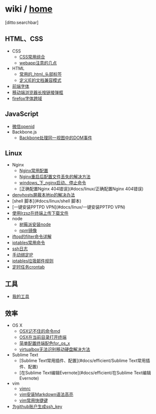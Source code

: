 # wiki / [home]()

[ditto:searchbar]

## HTML、CSS
- CSS
	- [CSS常用组合](#docs/html-css/CSS常用组合)
	- [webapp注意的几点](#docs/html-css/webapp注意的几点)
- HTML
	- [常用的_html_头部标签](#docs/html-css/常用的_html_头部标签)
	- [定义IE的文档兼容模式](#docs/html-css/定义IE的文档兼容模式)
- [前端字体](#docs/html-css/前端字体)
- [移动端浏览器长按链接弹框](#docs/html-css/移动端浏览器长按链接弹框)
- [firefox字体跨域](#docs/html-css/firefox字体跨域)

## JavaScript
- [微信openid](#docs/javascript/微信openid)
- Backbone.js
	- [Backbone处理同一视图中的DOM事件](#docs/javascript/Backbone处理同一视图中的DOM事件)

## Linux
- Nginx
	- [Nginx常用配置](#docs/linux/Nginx常用配置)
	- [Nginx重启后配置文件丢失的解决方法](#docs/linux/Nginx重启后配置文件丢失的解决方法)
	- [windows_下_nginx启动、停止命令](#docs/linux/windows_下_nginx启动、停止命令)
	- [正确配置Nginx 404错误](#docs/linux/正确配置Nginx 404错误)
- [denyhosts屏蔽本地ip的解决办法](#docs/linux/denyhosts屏蔽本地ip的解决办法)
- [shell 脚本](#docs/linux/shell 脚本)
- [一键安装PPTPD VPN](#docs/linux/一键安装PPTPD VPN)
- [使用lrzsz在终端上传下载文件](#docs/linux/使用lrzsz在终端上传下载文件)
- node
	- [树莓派安装node](#docs/linux/树莓派安装node)
	- [npm镜像](#docs/linux/npm镜像)
- [iftop的filter命令详解](#docs/linux/iftop的filter命令详解)
- [iptables常用命令](#docs/linux/iptables常用命令)
- [ssh日志](#docs/linux/ssh日志)
- [手动绑定IP](#docs/linux/手动绑定IP)
- [iptables垃圾邮件规则](#docs/linux/iptables垃圾邮件规则)
- [定时任务crontab](#docs/linux/定时任务crontab)


## 工具
- [我的工具](#docs/tools/我的工具)

## 效率
- OS X
	- [OSX记不住的命令md](#docs/efficient/OSX记不住的命令md)
	- [OSX在当前目录打开终端](#docs/efficient/OSX在当前目录打开终端)
	- [简单配置终端配色for_os_x](#docs/efficient/简单配置终端配色for_os_x)
	- [virtualbox无法识别移动硬盘解决方法](#docs/efficient/virtualbox无法识别移动硬盘解决方法)
- Sublime Text
	- [Sublime Text常用插件、配置](#docs/efficient/Sublime Text常用插件、配置)
	- [在Sublime Text编辑Evernote](#docs/efficient/在Sublime Text编辑Evernote)
- vim
	- [vimrc](#docs/efficient/vimrc)
	- [vim安装Markdown语法高亮](#docs/efficient/vim安装Markdown语法高亮)
	- [vim常用快捷键](#docs/efficient/vim常用快捷键)
- [为github账户生成ssh_key](#docs/efficient/为github账户生成ssh_key)
